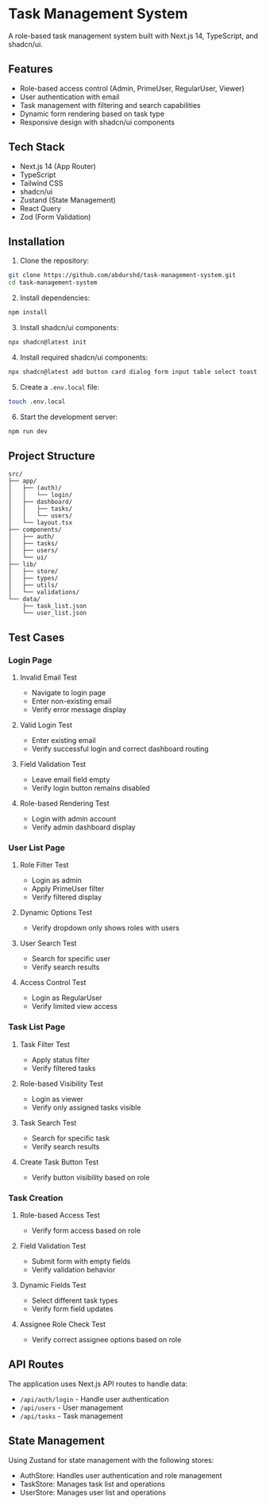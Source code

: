 # Task Management System

A role-based task management system built with Next.js 14, TypeScript, and shadcn/ui.

## Features

- Role-based access control (Admin, PrimeUser, RegularUser, Viewer)
- User authentication with email
- Task management with filtering and search capabilities
- Dynamic form rendering based on task type
- Responsive design with shadcn/ui components

## Tech Stack

- Next.js 14 (App Router)
- TypeScript
- Tailwind CSS
- shadcn/ui
- Zustand (State Management)
- React Query
- Zod (Form Validation)

## Installation

1. Clone the repository:

```bash
git clone https://github.com/abdurshd/task-management-system.git
cd task-management-system
```

2. Install dependencies:

```bash
npm install
```

3. Install shadcn/ui components:

```bash
npx shadcn@latest init
```

4. Install required shadcn/ui components:

```bash
npx shadcn@latest add button card dialog form input table select toast
```

5. Create a `.env.local` file:

```bash
touch .env.local
```

6. Start the development server:
```bash
npm run dev
```

## Project Structure

```
src/
├── app/
│   ├── (auth)/
│   │   └── login/
│   ├── dashboard/
│   │   ├── tasks/
│   │   └── users/
│   └── layout.tsx
├── components/
│   ├── auth/
│   ├── tasks/
│   ├── users/
│   └── ui/
├── lib/
│   ├── store/
│   ├── types/
│   ├── utils/
│   └── validations/
└── data/
    ├── task_list.json
    └── user_list.json
```

## Test Cases

### Login Page

1. Invalid Email Test
   - Navigate to login page
   - Enter non-existing email
   - Verify error message display

2. Valid Login Test
   - Enter existing email
   - Verify successful login and correct dashboard routing

3. Field Validation Test
   - Leave email field empty
   - Verify login button remains disabled

4. Role-based Rendering Test
   - Login with admin account
   - Verify admin dashboard display

### User List Page

1. Role Filter Test
   - Login as admin
   - Apply PrimeUser filter
   - Verify filtered display

2. Dynamic Options Test
   - Verify dropdown only shows roles with users

3. User Search Test
   - Search for specific user
   - Verify search results

4. Access Control Test
   - Login as RegularUser
   - Verify limited view access

### Task List Page

1. Task Filter Test
   - Apply status filter
   - Verify filtered tasks

2. Role-based Visibility Test
   - Login as viewer
   - Verify only assigned tasks visible

3. Task Search Test
   - Search for specific task
   - Verify search results

4. Create Task Button Test
   - Verify button visibility based on role

### Task Creation

1. Role-based Access Test
   - Verify form access based on role

2. Field Validation Test
   - Submit form with empty fields
   - Verify validation behavior

3. Dynamic Fields Test
   - Select different task types
   - Verify form field updates

4. Assignee Role Check Test
   - Verify correct assignee options based on role


## API Routes

The application uses Next.js API routes to handle data:

- `/api/auth/login` - Handle user authentication
- `/api/users` - User management
- `/api/tasks` - Task management

## State Management

Using Zustand for state management with the following stores:

- AuthStore: Handles user authentication and role management
- TaskStore: Manages task list and operations
- UserStore: Manages user list and operations
